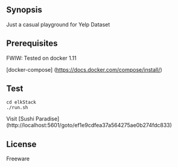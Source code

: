 ## Synopsis

Just a casual playground for Yelp Dataset

## Prerequisites

FWIW: Tested on docker 1.11

[docker-compose] (https://docs.docker.com/compose/install/)

## Test

```
cd elkStack
./run.sh
```
Visit
[Sushi Paradise] (http://localhost:5601/goto/ef1e9cdfea37a564275ae0b274fdc833)

## License

Freeware
